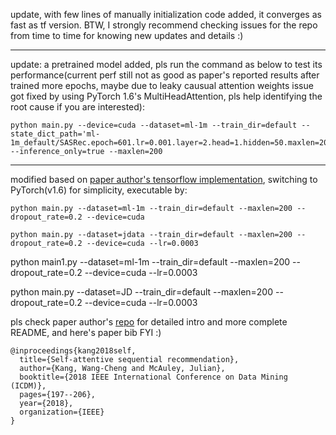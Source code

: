 <!--
 * @Author: your name
 * @Date: 2021-06-28 11:15:44
 * @LastEditTime: 2021-10-31 16:26:48
 * @LastEditors: Please set LastEditors
 * @Description: In User Settings Edit
 * @FilePath: \SASRec.pytorch-master\README.md
-->
update, with few lines of manually initialization code added, it converges as fast as tf version. BTW, I strongly recommend checking issues for the repo from time to time for knowing new updates and details :)

---

update: a pretrained model added, pls run the command as below to test its performance(current perf still not as good as paper's reported results after trained more epochs, maybe due to leaky causual attention weights issue got fixed by using PyTorch 1.6's MultiHeadAttention, pls help identifying the root cause if you are interested):

```
python main.py --device=cuda --dataset=ml-1m --train_dir=default --state_dict_path='ml-1m_default/SASRec.epoch=601.lr=0.001.layer=2.head=1.hidden=50.maxlen=200.pth' --inference_only=true --maxlen=200

```

---

modified based on [paper author's tensorflow implementation](https://github.com/kang205/SASRec), switching to PyTorch(v1.6) for simplicity, executable by:

```python main.py --dataset=ml-1m --train_dir=default --maxlen=200 --dropout_rate=0.2 --device=cuda```

```python main.py --dataset=jdata --train_dir=default --maxlen=200 --dropout_rate=0.2 --device=cuda --lr=0.0003```

python main1.py --dataset=ml-1m --train_dir=default --maxlen=200 --dropout_rate=0.2 --device=cuda --lr=0.0003

python main.py --dataset=JD --train_dir=default --maxlen=200 --dropout_rate=0.2 --device=cuda --lr=0.0003

pls check paper author's [repo](https://github.com/kang205/SASRec) for detailed intro and more complete README, and here's paper bib FYI :)

```
@inproceedings{kang2018self,
  title={Self-attentive sequential recommendation},
  author={Kang, Wang-Cheng and McAuley, Julian},
  booktitle={2018 IEEE International Conference on Data Mining (ICDM)},
  pages={197--206},
  year={2018},
  organization={IEEE}
}
```
